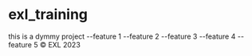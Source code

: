 # exl_training
this is a dymmy project
--feature 1
--feature 2
--feature 3
--feature 4
--feature 5
&copy; EXL 2023
